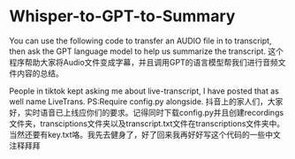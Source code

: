 # Whisper-to-GPT-to-Summary
You can use the following code to transfer an AUDIO file in to transcript, then ask the GPT language model to help us summarize the transcript.
这个程序帮助大家将Audio文件变成字幕，并且调用GPT的语言模型帮我们进行音频文件内容的总结。

People in tiktok kept asking me about live-transcript, I have posted that as well name LiveTrans. PS:Require config.py alongside.
抖音上的家人们，大家好，实时语音已上线应你们的要求。记得同时下载config.py并且创建recordings文件夹，transciptions文件夹以及transcript.txt文件在transcriptions文件夹中。当然还要有key.txt咯。我先去健身了，好了回来我再好好写这个代码的一些中文注释拜拜

